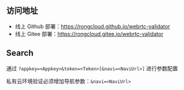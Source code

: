 ## 访问地址

* 线上 Github 部署：https://rongcloud.github.io/webrtc-validator
* 线上 Gitee 部署：https://rongcloud.gitee.io/webrtc-validator

## Search

通过 `?appkey=<Appkey>&token=<Token>[&navi=<NaviUrl>]` 进行参数配置

私有云环境验证必须增加导航参数：`&navi=<NaviUrl>` 